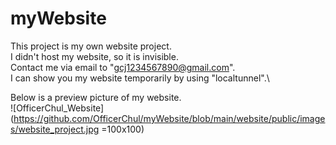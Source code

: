 # myWebsite
This project is my own website project.\
I didn't host my website, so it is invisible.\
Contact me via email to "gcj1234567890@gmail.com".\
I can show you my website temporarily by using "localtunnel".\\

Below is a preview picture of my website.\
![OfficerChul_Website](https://github.com/OfficerChul/myWebsite/blob/main/website/public/images/website_project.jpg =100x100)

